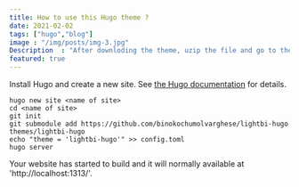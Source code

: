 ```yaml
---
title: How to use this Hugo theme ?
date: 2021-02-02
tags: ["hugo","blog"]
image : "/img/posts/img-3.jpg"
Description  : "After downloding the theme, uzip the file and go to the'lightbi-hugo-master' folder. Open the folder in you editor..."
featured: true
---
```


Install Hugo and create a new site. See [the Hugo documentation](https://gohugo.io/getting-started/quick-start/) for details.

```
hugo new site <name of site>
cd <name of site>
git init
git submodule add https://github.com/binokochumolvarghese/lightbi-hugo themes/lightbi-hugo
echo "theme = 'lightbi-hugo'" >> config.toml
hugo server
```

Your website has started to build and it will normally available at 'http://localhost:1313/'.

<!--Photo by Robert Katzki on Unsplash-->
